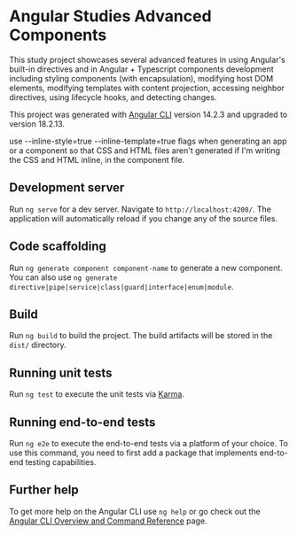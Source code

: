 # Angular Studies Advanced Components

This study project showcases several advanced features in using Angular's built-in directives and in Angular + Typescript components development including styling components (with encapsulation), modifying host DOM elements, modifying templates with content projection, accessing neighbor directives, using lifecycle hooks, and detecting changes.

This project was generated with [Angular CLI](https://github.com/angular/angular-cli) version 14.2.3 and upgraded to version 18.2.13.

use --inline-style=true --inline-template=true flags when generating an app or a component so that CSS and HTML files aren't generated if I'm writing the CSS and HTML inline, in the component file.

## Development server

Run `ng serve` for a dev server. Navigate to `http://localhost:4200/`. The application will automatically reload if you change any of the source files.

## Code scaffolding

Run `ng generate component component-name` to generate a new component. You can also use `ng generate directive|pipe|service|class|guard|interface|enum|module`.

## Build

Run `ng build` to build the project. The build artifacts will be stored in the `dist/` directory.

## Running unit tests

Run `ng test` to execute the unit tests via [Karma](https://karma-runner.github.io).

## Running end-to-end tests

Run `ng e2e` to execute the end-to-end tests via a platform of your choice. To use this command, you need to first add a package that implements end-to-end testing capabilities.

## Further help

To get more help on the Angular CLI use `ng help` or go check out the [Angular CLI Overview and Command Reference](https://angular.io/cli) page.
